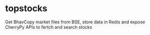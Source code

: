 # topstocks
Get BhavCopy market files from BSE, store data in Redis and expose CherryPy APIs to fertch and search stocks
